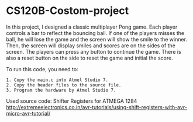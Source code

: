 # CS120B-Costom-project

In this project, I designed a classic multiplayer Pong game. Each player controls a bar to reflect the bouncing ball. If one of the players misses the ball, he will lose the game and the screen will show the smile to the winner. Then, the screen will display smiles and scores are on the sides of the screen. The players can press any button to continue the game. There is also a reset button on the side to reset the game and initial the score.

To run this code, you need to:

	1. Copy the main.c into Atmel Studio 7.
	2. Copy the header files to the source file.
	3. Program the hardware by Atmel Studio 7.
	
Used source code:
Shifter Registers for ATMEGA 1284
http://extremeelectronics.co.in/avr-tutorials/using-shift-registers-with-avr-micro-avr-tutorial/
